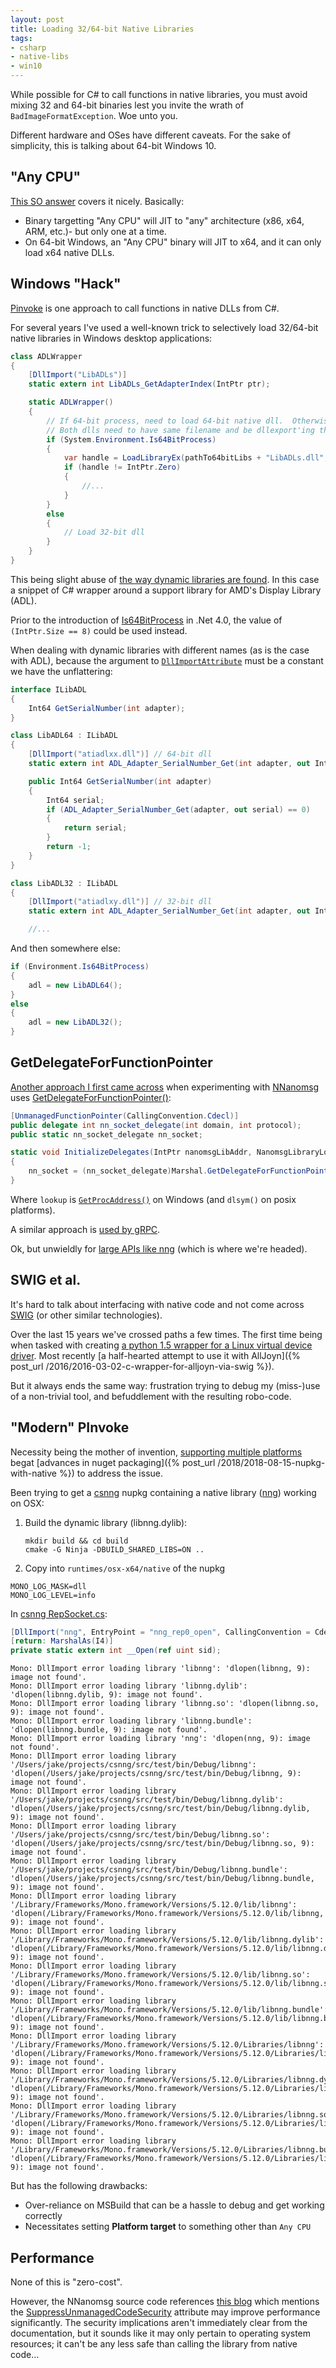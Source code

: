 ```yaml
---
layout: post
title: Loading 32/64-bit Native Libraries
tags:
- csharp
- native-libs
- win10
---
```


While possible for C# to call functions in native libraries, you must avoid mixing 32 and 64-bit binaries lest you invite the wrath of `BadImageFormatException`.  Woe unto you.

Different hardware and OSes have different caveats.  For the sake of simplicity, this is talking about 64-bit Windows 10.

## "Any CPU"

[This SO answer](https://stackoverflow.com/questions/5229768/c-sharp-compiling-for-32-64-bit-or-for-any-cpu) covers it nicely.  Basically:
- Binary targetting "Any CPU" will JIT to "any" architecture (x86, x64, ARM, etc.)- but only one at a time.
- On 64-bit Windows, an "Any CPU" binary will JIT to x64, and it can only load x64 native DLLs.

## Windows "Hack"

[Pinvoke](https://docs.microsoft.com/en-us/cpp/dotnet/how-to-call-native-dlls-from-managed-code-using-pinvoke) is one approach to call functions in native DLLs from C#.

For several years I've used a well-known trick to selectively load 32/64-bit native libraries in Windows desktop applications:
```csharp
class ADLWrapper
{
    [DllImport("LibADLs")]
    static extern int LibADLs_GetAdapterIndex(IntPtr ptr);

    static ADLWrapper()
    {
        // If 64-bit process, need to load 64-bit native dll.  Otherwise, 32-bit dll.
        // Both dlls need to have same filename and be dllexport'ing the same functions.
        if (System.Environment.Is64BitProcess)
        {
            var handle = LoadLibraryEx(pathTo64bitLibs + "LibADLs.dll", IntPtr.Zero, 0);
            if (handle != IntPtr.Zero)
            {
                //...
            }
        }
        else
        {
            // Load 32-bit dll
        }
    }
}
```

This being slight abuse of [the way dynamic libraries are found](https://docs.microsoft.com/en-us/windows/desktop/dlls/dynamic-link-library-search-order).  In this case a snippet of C# wrapper around a support library for AMD's Display Library (ADL).

Prior to the introduction of [Is64BitProcess](https://docs.microsoft.com/en-us/dotnet/api/system.environment.is64bitprocess?view=netframework-4.7.2) in .Net 4.0, the value of `(IntPtr.Size == 8)` could be used instead.

When dealing with dynamic libraries with different names (as is the case with ADL), because the argument to [`DllImportAttribute`](https://msdn.microsoft.com/en-us/library/system.runtime.interopservices.dllimportattribute(v=vs.110).aspx) must be a constant we have the unflattering:
```csharp
interface ILibADL
{
    Int64 GetSerialNumber(int adapter);
}

class LibADL64 : ILibADL
{
    [DllImport("atiadlxx.dll")] // 64-bit dll
    static extern int ADL_Adapter_SerialNumber_Get(int adapter, out Int64 serial);

    public Int64 GetSerialNumber(int adapter)
    {
        Int64 serial;
        if (ADL_Adapter_SerialNumber_Get(adapter, out serial) == 0)
        {
            return serial;
        }
        return -1;
    }
}

class LibADL32 : ILibADL
{
    [DllImport("atiadlxy.dll")] // 32-bit dll
    static extern int ADL_Adapter_SerialNumber_Get(int adapter, out Int64 serial);

    //...
```

And then somewhere else:
```csharp
if (Environment.Is64BitProcess)
{
    adl = new LibADL64();
}
else
{
    adl = new LibADL32();
}
```

## GetDelegateForFunctionPointer

[Another approach I first came across](https://github.com/mhowlett/NNanomsg/blob/master/NNanomsg/Interop.cs#L193) when experimenting with [NNanomsg](https://github.com/zplus/NNanomsg) uses [GetDelegateForFunctionPointer()](https://docs.microsoft.com/en-us/dotnet/api/system.runtime.interopservices.marshal.getdelegateforfunctionpointer):
```csharp
[UnmanagedFunctionPointer(CallingConvention.Cdecl)]
public delegate int nn_socket_delegate(int domain, int protocol);
public static nn_socket_delegate nn_socket;

static void InitializeDelegates(IntPtr nanomsgLibAddr, NanomsgLibraryLoader.SymbolLookupDelegate lookup)
{
    nn_socket = (nn_socket_delegate)Marshal.GetDelegateForFunctionPointer(lookup(nanomsgLibAddr, "nn_socket"), typeof(nn_socket_delegate));
}
```

Where `lookup` is [`GetProcAddress()`](https://msdn.microsoft.com/en-us/library/windows/desktop/ms683212(v=vs.85).aspx) on Windows (and `dlsym()` on posix platforms).

A similar approach is [used by gRPC](https://github.com/grpc/grpc/blob/master/src/csharp/Grpc.Core/Internal/UnmanagedLibrary.cs#L114).

Ok, but unwieldly for [large APIs like nng](https://nanomsg.github.io/nng/man/v1.0.0/index.html) (which is where we're headed).

## SWIG et al.

It's hard to talk about interfacing with native code and not come across [SWIG](http://swig.org/) (or other similar technologies).

Over the last 15 years we've crossed paths a few times.  The first time being when tasked with creating [a python 1.5 wrapper for a Linux virtual device driver](http://www.ittc.ku.edu/kurt/).  Most recently [a half-hearted attempt to use it with AllJoyn]({% post_url /2016/2016-03-02-c-wrapper-for-alljoyn-via-swig %}).

But it always ends the same way: frustration trying to debug my (miss-)use of a non-trivial tool, and befuddlement with the resulting robo-code.

## "Modern" PInvoke

Necessity being the mother of invention, [supporting multiple platforms](https://blog.3d-logic.com/2015/11/10/using-native-libraries-in-asp-net-5/) begat [advances in nuget packaging]({% post_url /2018/2018-08-15-nupkg-with-native %}) to address the issue.

Been trying to get a [csnng](https://github.com/zplus/csnng) nupkg containing a native library ([nng](https://github.com/nanomsg/nng)) working on OSX:
1. Build the dynamic library (libnng.dylib):
    ```
    mkdir build && cd build
    cmake -G Ninja -DBUILD_SHARED_LIBS=ON ..
    ```
1. Copy into `runtimes/osx-x64/native` of the nupkg

```
MONO_LOG_MASK=dll
MONO_LOG_LEVEL=info
```

In [csnng RepSocket.cs]():
```csharp
[DllImport("nng", EntryPoint = "nng_rep0_open", CallingConvention = Cdecl)]
[return: MarshalAs(I4)]
private static extern int __Open(ref uint sid);
```

```
Mono: DllImport error loading library 'libnng': 'dlopen(libnng, 9): image not found'.
Mono: DllImport error loading library 'libnng.dylib': 'dlopen(libnng.dylib, 9): image not found'.
Mono: DllImport error loading library 'libnng.so': 'dlopen(libnng.so, 9): image not found'.
Mono: DllImport error loading library 'libnng.bundle': 'dlopen(libnng.bundle, 9): image not found'.
Mono: DllImport error loading library 'nng': 'dlopen(nng, 9): image not found'.
Mono: DllImport error loading library '/Users/jake/projects/csnng/src/test/bin/Debug/libnng': 'dlopen(/Users/jake/projects/csnng/src/test/bin/Debug/libnng, 9): image not found'.
Mono: DllImport error loading library '/Users/jake/projects/csnng/src/test/bin/Debug/libnng.dylib': 'dlopen(/Users/jake/projects/csnng/src/test/bin/Debug/libnng.dylib, 9): image not found'.
Mono: DllImport error loading library '/Users/jake/projects/csnng/src/test/bin/Debug/libnng.so': 'dlopen(/Users/jake/projects/csnng/src/test/bin/Debug/libnng.so, 9): image not found'.
Mono: DllImport error loading library '/Users/jake/projects/csnng/src/test/bin/Debug/libnng.bundle': 'dlopen(/Users/jake/projects/csnng/src/test/bin/Debug/libnng.bundle, 9): image not found'.
Mono: DllImport error loading library '/Library/Frameworks/Mono.framework/Versions/5.12.0/lib/libnng': 'dlopen(/Library/Frameworks/Mono.framework/Versions/5.12.0/lib/libnng, 9): image not found'.
Mono: DllImport error loading library '/Library/Frameworks/Mono.framework/Versions/5.12.0/lib/libnng.dylib': 'dlopen(/Library/Frameworks/Mono.framework/Versions/5.12.0/lib/libnng.dylib, 9): image not found'.
Mono: DllImport error loading library '/Library/Frameworks/Mono.framework/Versions/5.12.0/lib/libnng.so': 'dlopen(/Library/Frameworks/Mono.framework/Versions/5.12.0/lib/libnng.so, 9): image not found'.
Mono: DllImport error loading library '/Library/Frameworks/Mono.framework/Versions/5.12.0/lib/libnng.bundle': 'dlopen(/Library/Frameworks/Mono.framework/Versions/5.12.0/lib/libnng.bundle, 9): image not found'.
Mono: DllImport error loading library '/Library/Frameworks/Mono.framework/Versions/5.12.0/Libraries/libnng': 'dlopen(/Library/Frameworks/Mono.framework/Versions/5.12.0/Libraries/libnng, 9): image not found'.
Mono: DllImport error loading library '/Library/Frameworks/Mono.framework/Versions/5.12.0/Libraries/libnng.dylib': 'dlopen(/Library/Frameworks/Mono.framework/Versions/5.12.0/Libraries/libnng.dylib, 9): image not found'.
Mono: DllImport error loading library '/Library/Frameworks/Mono.framework/Versions/5.12.0/Libraries/libnng.so': 'dlopen(/Library/Frameworks/Mono.framework/Versions/5.12.0/Libraries/libnng.so, 9): image not found'.
Mono: DllImport error loading library '/Library/Frameworks/Mono.framework/Versions/5.12.0/Libraries/libnng.bundle': 'dlopen(/Library/Frameworks/Mono.framework/Versions/5.12.0/Libraries/libnng.bundle, 9): image not found'.
```


But has the following drawbacks:
- Over-reliance on MSBuild that can be a hassle to debug and get working correctly
- Necessitates setting __Platform target__ to something other than `Any CPU`


## Performance

None of this is "zero-cost".

However, the NNanomsg source code references [this blog](http://ybeernet.blogspot.com/2011/03/techniques-of-calling-unmanaged-code.html) which mentions the [SuppressUnmanagedCodeSecurity](https://docs.microsoft.com/en-us/dotnet/api/system.security.suppressunmanagedcodesecurityattribute) attribute may improve performance significantly.  The security implications aren't immediately clear from the documentation, but it sounds like it may only pertain to operating system resources; it can't be any less safe than calling the library from native code...